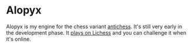 Alopyx
===

Alopyx is my engine for the chess variant [antichess](https://en.lichess.org/variant/antichess). It's still very early in the development phase. It [plays on Lichess](https://en.lichess.org/@/Alopyx) and you can challenge it when it's online.